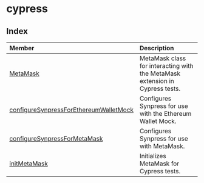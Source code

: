 # cypress

## Index

| Member | Description |
| :------ | :------ |
| [MetaMask](classes/MetaMask.md) | MetaMask class for interacting with the MetaMask extension in Cypress tests. |
| [configureSynpressForEthereumWalletMock](functions/configureSynpressForEthereumWalletMock.md) | Configures Synpress for use with the Ethereum Wallet Mock. |
| [configureSynpressForMetaMask](functions/configureSynpressForMetaMask.md) | Configures Synpress for use with MetaMask. |
| [initMetaMask](functions/initMetaMask.md) | Initializes MetaMask for Cypress tests. |
